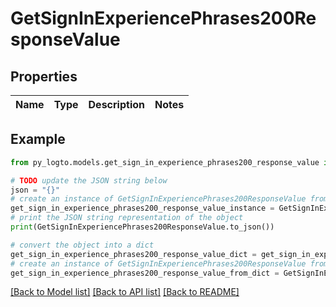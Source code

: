 # GetSignInExperiencePhrases200ResponseValue


## Properties

Name | Type | Description | Notes
------------ | ------------- | ------------- | -------------

## Example

```python
from py_logto.models.get_sign_in_experience_phrases200_response_value import GetSignInExperiencePhrases200ResponseValue

# TODO update the JSON string below
json = "{}"
# create an instance of GetSignInExperiencePhrases200ResponseValue from a JSON string
get_sign_in_experience_phrases200_response_value_instance = GetSignInExperiencePhrases200ResponseValue.from_json(json)
# print the JSON string representation of the object
print(GetSignInExperiencePhrases200ResponseValue.to_json())

# convert the object into a dict
get_sign_in_experience_phrases200_response_value_dict = get_sign_in_experience_phrases200_response_value_instance.to_dict()
# create an instance of GetSignInExperiencePhrases200ResponseValue from a dict
get_sign_in_experience_phrases200_response_value_from_dict = GetSignInExperiencePhrases200ResponseValue.from_dict(get_sign_in_experience_phrases200_response_value_dict)
```
[[Back to Model list]](../README.md#documentation-for-models) [[Back to API list]](../README.md#documentation-for-api-endpoints) [[Back to README]](../README.md)


